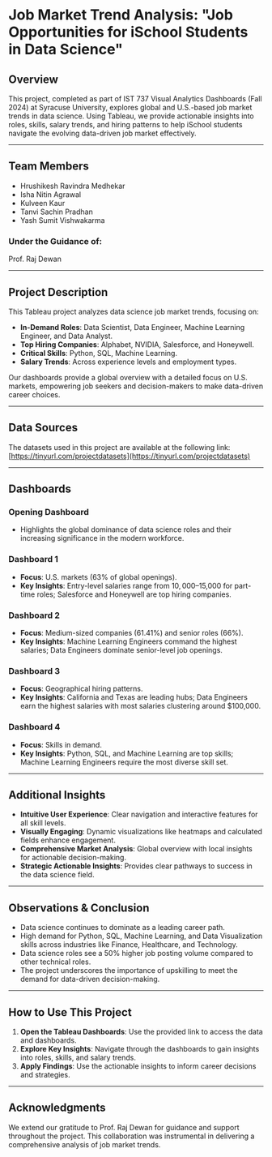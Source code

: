 # Job Market Trend Analysis: "Job Opportunities for iSchool Students in Data Science"

## Overview
This project, completed as part of IST 737 Visual Analytics Dashboards (Fall 2024) at Syracuse University, explores global and U.S.-based job market trends in data science. Using Tableau, we provide actionable insights into roles, skills, salary trends, and hiring patterns to help iSchool students navigate the evolving data-driven job market effectively.

---

## Team Members
- Hrushikesh Ravindra Medhekar  
- Isha Nitin Agrawal  
- Kulveen Kaur  
- Tanvi Sachin Pradhan  
- Yash Sumit Vishwakarma  

### Under the Guidance of:  
Prof. Raj Dewan  

---

## Project Description
This Tableau project analyzes data science job market trends, focusing on:
- **In-Demand Roles**: Data Scientist, Data Engineer, Machine Learning Engineer, and Data Analyst.
- **Top Hiring Companies**: Alphabet, NVIDIA, Salesforce, and Honeywell.
- **Critical Skills**: Python, SQL, Machine Learning.
- **Salary Trends**: Across experience levels and employment types.

Our dashboards provide a global overview with a detailed focus on U.S. markets, empowering job seekers and decision-makers to make data-driven career choices.

---

## Data Sources
The datasets used in this project are available at the following link:  
[https://tinyurl.com/projectdatasets](https://tinyurl.com/projectdatasets)

---

## Dashboards

### Opening Dashboard
- Highlights the global dominance of data science roles and their increasing significance in the modern workforce.

### Dashboard 1
- **Focus**: U.S. markets (63% of global openings).
- **Key Insights**: Entry-level salaries range from $10,000–$15,000 for part-time roles; Salesforce and Honeywell are top hiring companies.

### Dashboard 2
- **Focus**: Medium-sized companies (61.41%) and senior roles (66%).
- **Key Insights**: Machine Learning Engineers command the highest salaries; Data Engineers dominate senior-level job openings.

### Dashboard 3
- **Focus**: Geographical hiring patterns.
- **Key Insights**: California and Texas are leading hubs; Data Engineers earn the highest salaries with most salaries clustering around $100,000.

### Dashboard 4
- **Focus**: Skills in demand.
- **Key Insights**: Python, SQL, and Machine Learning are top skills; Machine Learning Engineers require the most diverse skill set.

---

## Additional Insights
- **Intuitive User Experience**: Clear navigation and interactive features for all skill levels.
- **Visually Engaging**: Dynamic visualizations like heatmaps and calculated fields enhance engagement.
- **Comprehensive Market Analysis**: Global overview with local insights for actionable decision-making.
- **Strategic Actionable Insights**: Provides clear pathways to success in the data science field.

---

## Observations & Conclusion
- Data science continues to dominate as a leading career path.
- High demand for Python, SQL, Machine Learning, and Data Visualization skills across industries like Finance, Healthcare, and Technology.
- Data science roles see a 50% higher job posting volume compared to other technical roles.
- The project underscores the importance of upskilling to meet the demand for data-driven decision-making.

---

## How to Use This Project
1. **Open the Tableau Dashboards**: Use the provided link to access the data and dashboards.
2. **Explore Key Insights**: Navigate through the dashboards to gain insights into roles, skills, and salary trends.
3. **Apply Findings**: Use the actionable insights to inform career decisions and strategies.

---

## Acknowledgments
We extend our gratitude to Prof. Raj Dewan for guidance and support throughout the project. This collaboration was instrumental in delivering a comprehensive analysis of job market trends.


